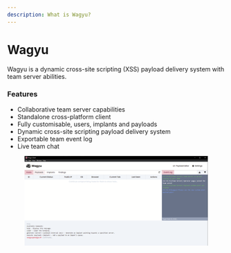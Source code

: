 ```yaml
---
description: What is Wagyu?
---
```


# Wagyu

Wagyu is a dynamic cross-site scripting (XSS) payload delivery system with team server abilities.

### Features

* Collaborative team server capabilities
* Standalone cross-platform client
* Fully customisable, users, implants and payloads
* Dynamic cross-site scripting payload delivery system
* Exportable team event log
* Live team chat

<figure><img src=".gitbook/assets/dashboard.png" alt=""><figcaption></figcaption></figure>
